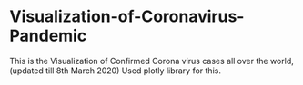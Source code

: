 # Visualization-of-Coronavirus-Pandemic
This is the Visualization of Confirmed Corona virus cases all over the world, (updated till 8th March 2020)
Used plotly library for this.
